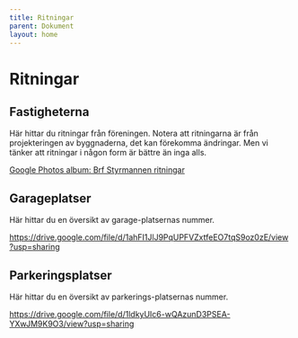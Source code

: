 ```yaml
---
title: Ritningar
parent: Dokument
layout: home
---
```


# Ritningar

## Fastigheterna

Här hittar du ritningar från föreningen. Notera att ritningarna är från projekteringen av byggnaderna, det kan förekomma ändringar. Men vi tänker att ritningar i någon form är bättre än inga alls.

[Google Photos album: Brf Styrmannen ritningar](https://photos.app.goo.gl/kArZ1b5XVuztB33Y8)

## Garageplatser

Här hittar du en översikt av garage-platsernas nummer.

https://drive.google.com/file/d/1ahFI1JlJ9PqUPFVZxtfeEO7tqS9oz0zE/view?usp=sharing

## Parkeringsplatser

Här hittar du en översikt av parkerings-platsernas nummer.

https://drive.google.com/file/d/1ldkyUIc6-wQAzunD3PSEA-YXwJM9K9O3/view?usp=sharing
